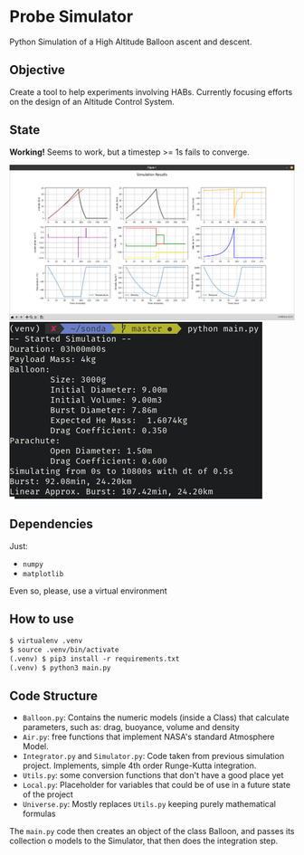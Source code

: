 # Probe Simulator
Python Simulation of a High Altitude Balloon ascent and descent.

## Objective 
Create a tool to help experiments involving HABs. Currently focusing efforts on
the design of an Altitude Control System.

## State
**Working!**
Seems to work, but a timestep >= 1s fails to converge.

![screenshot](assets/screenshot.png)
![terminal](assets/terminal.png)

## Dependencies
Just: 
 - `numpy`
 - `matplotlib`

Even so, please, use a virtual environment

## How to use
```shell
$ virtualenv .venv
$ source .venv/bin/activate
(.venv) $ pip3 install -r requirements.txt
(.venv) $ python3 main.py
```

## Code Structure

 - `Balloon.py`: Contains the numeric models (inside a Class) that calculate parameters, such as: 
 drag, buoyance, volume and density
 - `Air.py`: free functions that implement NASA's standard Atmosphere Model.
 - `Integrator.py` and `Simulator.py`: Code taken from previous simulation project. 
 Implements, simple 4th order Runge-Kutta integration.
 - `Utils.py`: some conversion functions that don't have a good place yet
 - `Local.py`: Placeholder for variables that could be of use in a future state of the project
 - `Universe.py`: Mostly replaces `Utils.py` keeping purely mathematical formulas 

The `main.py` code then creates an object of the class Balloon, and passes its collection o models
to the Simulator,  that then does the integration step.
